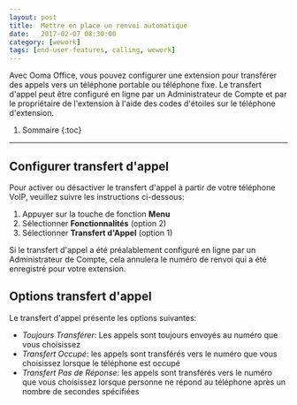 ```yaml
---
layout: post
title:  Mettre en place un renvoi automatique
date:   2017-02-07 08:30:00
category: [wework]
tags: [end-user-features, calling, wework]
---
```


Avec Ooma Office, vous pouvez configurer une extension pour transférer des appels vers un téléphone portable ou téléphone fixe. Le transfert d'appel peut être configuré en ligne par un Administrateur de Compte et par le propriétaire de l'extension à l'aide des codes d'étoiles sur le téléphone d'extension.

1. Sommaire
{:toc}
* * *

## Configurer transfert d'appel

Pour activer ou désactiver le transfert d'appel à partir de votre téléphone VoIP, veuillez suivre les instructions ci-dessous:

1. Appuyer sur la touche de fonction **Menu**
2. Sélectionner **Fonctionnalités** (option 2)
3. Sélectionner **Transfert d'Appel** (option 1)

Si le transfert d'appel a été préalablement configuré en ligne par un Administrateur de Compte, cela annulera le numéro de renvoi qui a été enregistré pour votre extension.

## Options transfert d'appel

Le transfert d'appel présente les options suivantes:

* *Toujours Transférer*: Les appels sont toujours envoyés au numéro que vous choisissez
* *Transfert Occupé*: les appels sont transférés vers le numéro que vous choisissez lorsque le téléphone est occupé
* *Transfert Pas de Réponse*: les appels sont transférés vers le numéro que vous choisissez lorsque personne ne répond au téléphone après un nombre de secondes spécifiées